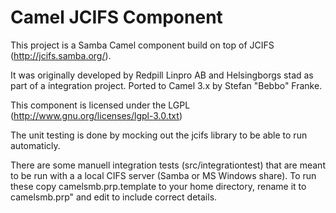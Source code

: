 Camel JCIFS Component
=====================
This project is a Samba Camel component build on top of JCIFS (http://jcifs.samba.org/).

It was originally developed by Redpill Linpro AB and Helsingborgs stad as part of a integration project.
Ported to Camel 3.x by Stefan "Bebbo" Franke.

This component is licensed under the LGPL (http://www.gnu.org/licenses/lgpl-3.0.txt)

The unit testing is done by mocking out the jcifs library to be able to run automaticly.

There are some manuell integration tests (src/integrationtest) that are meant to be run with a a 
local CIFS server (Samba or MS Windows share).
To run these copy camelsmb.prp.template to your home directory, rename it to camelsmb.prp" and edit 
to include correct details.


